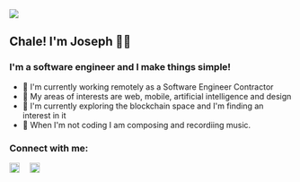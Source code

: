 <img align="center" src="https://res.cloudinary.com/tutcan/image/upload/v1597101398/make_things_simple-min.png"/>

## Chale! I'm Joseph 👋🏼

### I'm a software engineer and I make things simple!

- 💼 I'm currently working remotely as a Software Engineer Contractor
- 📡 My areas of interests are web, mobile, artificial intelligence and design
- 🧭 I'm currently exploring the blockchain space and I'm finding an interest in it
- 🎲 When I'm not coding I am composing and recordiing music.

### Connect with me:
[<img align="left" style="margin-right: 18px" width:="18px" height="18px" src="https://res.cloudinary.com/tutcan/image/upload/v1597102940/twitter-brands_1.png"/>](https://twitter.com/josephakayesi)

[<img align="left" style="margin-right: 18px" width="18px" height="18px" src="https://res.cloudinary.com/tutcan/image/upload/v1597102940/facebook-brands.png" />](https://www.facebook.com/josephakayesi1)

[<img align="left" style="margin-right: 18px" width="15.75px" height="18px" src="https://res.cloudinary.com/tutcan/image/upload/v1597102940/linkedin-in-brands.png" />](https://www.linkedin.com/in/josephakayesi/)

[<img align="left" style="margin-right:18px" width="15.75px" height="18px" src="https://res.cloudinary.com/tutcan/image/upload/v1597102940/instagram-brands.png" />](https://www.instagram.com/josephakayesi/)

[<img align="left" style="margin-right:18px" width="15.75px" height="18px" src="https://res.cloudinary.com/tutcan/image/upload/v1597102940/medium-brands_1.png" />](https://medium.com/@josephakayesi/)
